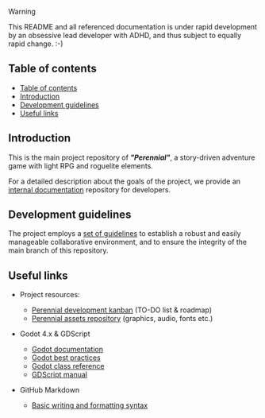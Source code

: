 > [!WARNING]
> This README and all referenced documentation is under rapid development by an obsessive lead developer with ADHD, and thus subject to equally rapid change. :-)

## Table of contents
- [Table of contents](#table-of-contents)
- [Introduction](#introduction)
- [Development guidelines](#development-guidelines)
- [Useful links](#useful-links)

## Introduction

This is the main project repository of ***"Perennial"***, a story-driven adventure game with light RPG and roguelite elements.

For a detailed description about the goals of the project, we provide an [internal documentation](https://github.com/mirakardia/perennial-docs) repository for developers. 

## Development guidelines

The project employs a [set of guidelines](CONTRIBUTING.md) to establish a robust and easily manageable collaborative environment, and to ensure the integrity of the main branch of this repository. 

## Useful links

- Project resources:
  - [Perennial development kanban](https://github.com/users/mirakardia/projects/1) (TO-DO list & roadmap)
  - [Perennial assets repository](https://drive.google.com/drive/folders/1BQNHIe8jIRIbZESNWFXLoc2x_lmwdXC1?usp=drive_link) (graphics, audio, fonts etc.)

- Godot 4.x & GDScript
  - [Godot documentation](https://docs.godotengine.org/en/stable/)
  - [Godot best practices](https://docs.godotengine.org/en/stable/tutorials/best_practices/)
  - [Godot class reference](https://docs.godotengine.org/en/stable/classes/)
  - [GDScript manual](https://docs.godotengine.org/en/stable/tutorials/scripting/gdscript/)

- GitHub Markdown
  - [Basic writing and formatting syntax](https://docs.github.com/en/get-started/writing-on-github/getting-started-with-writing-and-formatting-on-github/basic-writing-and-formatting-syntax)


